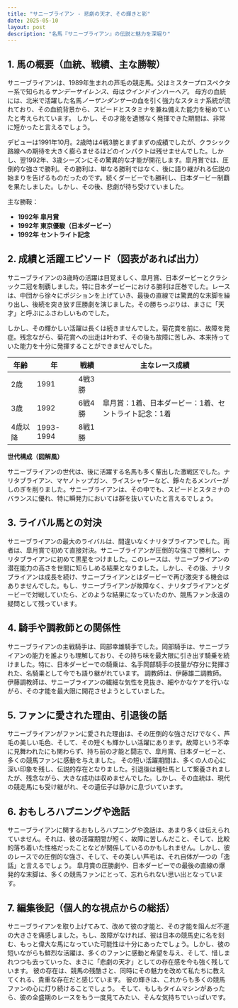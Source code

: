 ```yaml
---
title: "サニーブライアン - 悲劇の天才、その輝きと影"
date: 2025-05-10
layout: post
description: "名馬『サニーブライアン』の伝説と魅力を深堀り"
---
```


## 1. 馬の概要（血統、戦績、主な勝鞍）

サニーブライアンは、1989年生まれの芦毛の競走馬。父はミスタープロスペクター系で知られる*サンデーサイレンス*、母は*ウインドインハーヘア*。  母方の血統には、北米で活躍した名馬*ノーザンダンサー*の血を引く強力なスタミナ系統が流れており、その血統背景から、スピードとスタミナを兼ね備えた能力を秘めていたと考えられています。  しかし、その才能を遺憾なく発揮できた期間は、非常に短かったと言えるでしょう。

デビューは1991年10月。2歳時は4戦3勝とまずまずの成績でしたが、クラシック路線への期待を大きく膨らませるほどのインパクトは残せませんでした。しかし、翌1992年、3歳シーズンにその驚異的な才能が開花します。皐月賞では、圧倒的な強さで勝利。その勝利は、単なる勝利ではなく、後に語り継がれる伝説の始まりを告げるものだったのです。続くダービーでも勝利し、日本ダービー制覇を果たしました。しかし、その後、悲劇が待ち受けていました。

主な勝鞍：

* **1992年 皐月賞**
* **1992年 東京優駿（日本ダービー）**
* **1992年 セントライト記念**


## 2. 成績と活躍エピソード（図表があれば出力）

サニーブライアンの3歳時の活躍は目覚ましく、皐月賞、日本ダービーとクラシック二冠を制覇しました。特に日本ダービーにおける勝利は圧巻でした。レースは、中団から徐々にポジションを上げていき、最後の直線では驚異的な末脚を繰り出し、後続を突き放す圧勝劇を演じました。その勝ちっぷりは、まさに「天才」と呼ぶにふさわしいものでした。

しかし、その輝かしい活躍は長くは続きませんでした。菊花賞を前に、故障を発症。残念ながら、菊花賞への出走は叶わず、その後も故障に苦しみ、本来持っていた能力を十分に発揮することができませんでした。

| 年齢 | 年 | 戦績 | 主なレース成績 |
|---|---|---|---|
| 2歳 | 1991 | 4戦3勝 |  |
| 3歳 | 1992 | 6戦4勝 | 皐月賞：1着、日本ダービー：1着、セントライト記念：1着 |
| 4歳以降 | 1993-1994 | 8戦1勝 |  |


**世代構成（図解風）**

サニーブライアンの世代は、後に活躍する名馬も多く輩出した激戦区でした。ナリタブライアン、マヤノトップガン、ライスシャワーなど、錚々たるメンバーがしのぎを削りました。サニーブライアンは、その中でも、スピードとスタミナのバランスに優れ、特に瞬発力においては群を抜いていたと言えるでしょう。


## 3. ライバル馬との対決

サニーブライアンの最大のライバルは、間違いなくナリタブライアンでした。両者は、皐月賞で初めて直接対決。サニーブライアンが圧倒的な強さで勝利し、ナリタブライアンに初めて黒星をつけました。このレースは、サニーブライアンの潜在能力の高さを世間に知らしめる結果となりました。しかし、その後、ナリタブライアンは成長を続け、サニーブライアンとはダービーで再び激突する機会はありませんでした。もし、サニーブライアンが故障なく、ナリタブライアンとダービーで対戦していたら、どのような結果になっていたのか、競馬ファン永遠の疑問として残っています。


## 4. 騎手や調教師との関係性

サニーブライアンの主戦騎手は、岡部幸雄騎手でした。岡部騎手は、サニーブライアンの能力を誰よりも理解しており、その持ち味を最大限に引き出す騎乗を続けました。特に、日本ダービーでの騎乗は、名手岡部騎手の技量が存分に発揮された、名騎乗として今でも語り継がれています。  調教師は、伊藤雄二調教師。伊藤調教師は、サニーブライアンの繊細な気性を見抜き、細やかなケアを行いながら、その才能を最大限に開花させようとしていました。


## 5. ファンに愛された理由、引退後の話

サニーブライアンがファンに愛された理由は、その圧倒的な強さだけでなく、芦毛の美しい毛色、そして、その短くも輝かしい活躍にあります。故障という不幸に見舞われたにも関わらず、持ち前の才能と闘志で、皐月賞、日本ダービーと、多くの競馬ファンに感動を与えました。  その短い活躍期間は、多くの人の心に深い印象を残し、伝説的存在となりました。引退後は種牡馬として繋養されましたが、残念ながら、大きな成功は収めませんでした。しかし、その血統は、現代の競走馬にも受け継がれ、その遺伝子は静かに息づいています。


## 6. おもしろハプニングや逸話

サニーブライアンに関するおもしろハプニングや逸話は、あまり多くは伝えられていません。それは、彼の活躍期間が短く、故障に苦しんだこと、そして、比較的落ち着いた性格だったことなどが関係しているのかもしれません。しかし、彼のレースでの圧倒的な強さ、そして、その美しい芦毛は、それ自体が一つの「逸話」と言えるでしょう。  皐月賞の圧勝劇や、日本ダービーでの最後の直線の爆発的な末脚は、多くの競馬ファンにとって、忘れられない思い出となっています。


## 7. 編集後記（個人的な視点からの総括）

サニーブライアンを取り上げてみて、改めて彼の才能と、その才能を阻んだ不運の大きさを痛感しました。もし、故障がなければ、彼は日本の競馬史に名を刻む、もっと偉大な馬になっていた可能性は十分にあったでしょう。しかし、彼の短いながらも鮮烈な活躍は、多くのファンに感動と希望を与え、そして、惜しまれつつも去っていった、まさに「悲劇の天才」としての存在感を今も強く残しています。  彼の存在は、競馬の残酷さと、同時にその魅力を改めて私たちに教えてくれる、貴重な存在だと感じています。  彼の輝きは、これからも多くの競馬ファンの心に灯り続けることでしょう。  そして、もしもタイムマシンがあったら、彼の全盛期のレースをもう一度見てみたい、そんな気持ちでいっぱいです。

